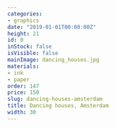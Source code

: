 ```yaml
---
categories:
- graphics
date: "2019-01-01T00:00:00Z"
height: 21
id: 0
inStock: false
isVisible: false
mainImage: dancing_houses.jpg
materials:
- ink
- paper
order: 147
price: 150
slug: dancing-houses-amsterdam
title: Dancing houses, Amsterdam
width: 30
---
```


